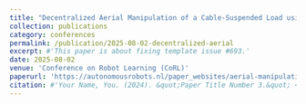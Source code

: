 ```yaml
---
title: "Decentralized Aerial Manipulation of a Cable-Suspended Load using Multi-Agent Reinforcement Learning"
collection: publications
category: conferences
permalink: /publication/2025-08-02-decentralized-aerial
excerpt: #'This paper is about fixing template issue #693.'
date: 2025-08-02
venue: 'Conference on Robot Learning (CoRL)'
paperurl: 'https://autonomousrobots.nl/paper_websites/aerial-manipulation-marl'
citation: #'Your Name, You. (2024). &quot;Paper Title Number 3.&quot; <i>GitHub Journal of Bugs</i>. 1(3).'
---
```

<!-- 
The contents above will be part of a list of publications, if the user clicks the link for the publication than the contents of section will be rendered as a full page, allowing you to provide more information about the paper for the reader. When publications are displayed as a single page, the contents of the above "citation" field will automatically be included below this section in a smaller font.
     -->
